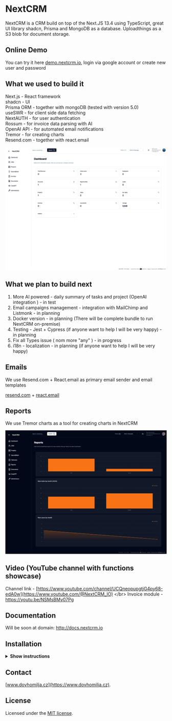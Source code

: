 # NextCRM

NextCRM is a CRM build on top of the Next.JS 13.4 using TypeScript, great UI library shadcn, Prisma and MongoDB as a database. Uploadthings as a S3 blob for document storage.

## Online Demo

You can try it here [demo.nextcrm.io](https://demo.nextcrm.io), login via google account or create new user and password

## What we used to build it

Next.js - React framework </br> shadcn - UI </br> Prisma ORM - together with mongoDB (tested with version 5.0) </br> useSWR - for client side data fetching </br> NextAUTH - for user authentication </br> Rossum - for invoice data parsing with AI </br> OpenAI API - for automated email notifications </br> Tremor - for creating charts </br> Resend.com - together with react.email </br>

![hero](/public/og.png)

## What we plan to build next

1. More AI powered - daily summary of tasks and project (OpenAI integration ) - in test
2. Email campaigns management - integration with MailChimp and Listmonk - in planning
3. Docker version - in planning (There will be complete bundle to run NextCRM on-premise)
4. Testing - Jest + Cypress (if anyone want to help I will be very happy) - in planning
5. Fix all Types issue ( nom more "any" ) - in progress
6. i18n - localization - in planning (if anyone want to help I will be very happy)

## Emails

We use Resend.com + React.email as primary email sender and email templates

[resend.com](https://resend.com) + [react.email](https://react.email)

## Reports

We use Tremor charts as a tool for creating charts in NextCRM

![hero](/public/reports.png)

## Video (YouTube channel with functions showcase)

Channel link - [https://www.youtube.com/channel/UCQneopupgtjG4py68-edA0w](https://www.youtube.com/@NextCRM_IO) &lt;/br> Invoice module - https://youtu.be/NSMsBMy07Pg

## Documentation

Will be soon at domain: http://docs.nextcrm.io

## Installation

<details><summary><b>Show instructions</b></summary>

1. Install the preset:

   ```sh
   npm install
   ```

2. .env + .env.local - Change .env.example to .env and .env.local.example to .env.local

**.env**

> > - You will need mongodb URI string for Prisma ORM

**.env.local**

> > - NextAUTH - for auth
> > - uploadthings - for storing files
> > - rossum - for invoice data exporting
> > - openAI - for automatic Project management assistant
> > - SMPT and IMAP for emails

1. Init Prisma

   ```sh
    npx prisma generate
    npx prisma db push
   ```

2. Run app on local

   ```sh
   npm run dev
   ```

3. Import initial data from initial-data folder

</details>

## Contact

[www.dovhomilja.cz](https://www.dovhomilja.cz).

## License

Licensed under the [MIT license](https://github.com/pdovhomilja/nextcrm-app/blob/main/LICENSE.md).
